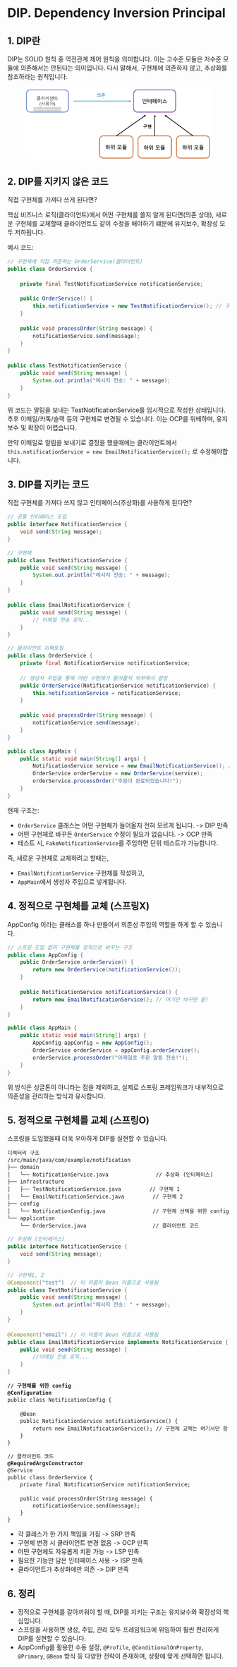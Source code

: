 # DIP. Dependency Inversion Principal

## 1. DIP란

DIP는 SOLID 원칙 중 역전관계 제어 원칙을 의미합니다. 이는 고수준 모듈은 저수준 모듈에 의존해서는 안된다는 의미입니다. 다시 말해서, 구현체에 의존하지 않고, 추상화를 참조하라는 원칙입니다.

<figure><img src="../.gitbook/assets/image.png" alt=""><figcaption></figcaption></figure>

## 2. DIP를 지키지 않은 코드

직접 구현체를 가져다 쓰게 된다면?

핵심 비즈니스 로직(클라이언트)에서 어떤 구현체를 쓸지 알게 된다면(의존 상태), 새로운 구현체를 교체할때 클라이언트도 같이 수정을 해야하기 떄문에 유지보수, 확장성 모두 저하됩니다.

예시 코드:

```java
// 구현체에 직접 의존하는 OrderService(클라이언트)
public class OrderService {

    private final TestNotificationService notificationService;

    public OrderService() {
        this.notificationService = new TestNotificationService(); // 구현체에 의존
    }

    public void processOrder(String message) {
        notificationService.send(message);
    }
}

public class TestNotificationService {
    public void send(String message) {
        System.out.println("메시지 전송: " + message);
    }
}
```

위 코드는 알림을 보내는 TestNotificationService를 임시적으로 작성한 상태입니다. 추후 이메일/카톡/슬랙 등의 구현체로 변경될 수 있습니다. 이는 OCP를 위베하며, 유지보수 및 확장이 어렵습니다.

만약 이메일로 알림을 보내기로 결정을 했을때에는 클라이언트에서\
`this.notificationService = new EmailNotificationService();` 로 수정해야합니다.



## 3. DIP를 지키는 코드

직접 구현체를 가져다 쓰지 않고 인터페이스(추상화)를 사용하게 된다면?

```java
// 공통 인터페이스 도입
public interface NotificationService {
    void send(String message);
}
```

```java
// 구현체
public class TestNotificationService {
    public void send(String message) {
        System.out.println("메시지 전송: " + message);
    }
}

public class EmailNotificationService {
    public void send(String message) {
        // 이메일 전송 로직...
    }
}
```

```java
// 클라이언트 리팩토링
public class OrderService {
    private final NotificationService notificationService;

    // 생성자 주입을 통해 어떤 구현체가 들어올지 외부에서 결정
    public OrderService(NotificationService notificationService) {
        this.notificationService = notificationService;
    }

    public void processOrder(String message) {
        notificationService.send(message);
    }
}
```

```java
public class AppMain {
    public static void main(String[] args) {
        NotificationService service = new EmailNotificationService(); // 생성자 주입
        OrderService orderService = new OrderService(service);
        orderService.processOrder("주문이 완료되었습니다!");
    }
}
```

현재 구조는:

* `OrderService` 클래스는 어떤 구현체가 들어올지 전혀 모르게 됩니다. -> DIP 만족
* 어떤 구현체로 바꾸든 `OrderService` 수정이 필요가 없습니다. -> OCP 만족
* 테스트 시, `FakeNotificationService`를 주입하면 단위 테스트가 가능합니다.

즉, 새로운 구현체로 교체하려고 할때는,&#x20;

* `EmailNotificationService` 구현체를 작성하고,
* `AppMain`에서 생성자 주입으로 넣게됩니다.



## 4. 정적으로 구현체를 교체 (스프링X)

AppConfig 이라는 클래스를 하나 만들어서 의존성 주입의 역할을 하게 할 수 있습니다.

```java
// 스프링 도입 없이 구현체를 정적으로 바꾸는 구조
public class AppConfig {
    public OrderService orderService() {
        return new OrderService(notificationService());
    }

    public NotificationService notificationService() {
        return new EmailNotificationService(); // 여기만 바꾸면 끝!
    }
}
```

```java
public class AppMain {
    public static void main(String[] args) {
        AppConfig appConfig = new AppConfig();
        OrderService orderService = appConfig.orderService();
        orderService.processOrder("이메일로 주문 알림 전송!");
    }
}
```

위 방식은 싱글톤이 아니라는 점을 제외하고, 실제로 스프링 프레임워크가 내부적으로 의존성을 관리하는 방식과 유사합니다.



## 5. 정적으로 구현체를 교체 (스프링O)

스프링을 도입했을때 더욱 우아하게 DIP를 실현할 수 있습니다.

```
디렉터리 구조
/src/main/java/com/example/notification
├── domain
│   └── NotificationService.java               // 추상화 (인터페이스)
├── infrastructure
│   ├── TestNotificationService.java         // 구현체 1
│   └── EmailNotificationService.java         // 구현체 2
├── config
│   └── NotificationConfig.java               // 구현체 선택을 위한 config
└── application
    └── OrderService.java                     // 클라이언트 코드
```

```java
// 추상화 (인터페이스)
public interface NotificationService {
    void send(String message);
}
```

```java
// 구현체1, 2
@Component("test")  // 이 이름이 Bean 이름으로 사용됨
public class TestNotificationService {
    public void send(String message) {
        System.out.println("메시지 전송: " + message);
    }
}

@Component("email") // 이 이름이 Bean 이름으로 사용됨
public class EmailNotificationService implements NotificationService {
    public void send(String message) {
        //이메일 전송 로직...
    }
}
```

<pre class="language-java"><code class="lang-java"><strong>// 구현체를 위한 config
</strong><strong>@Configuration
</strong>public class NotificationConfig {

    @Bean
    public NotificationService notificationService() {
        return new EmailNotificationService(); // 구현체 교체는 여기서만 함
    }
}
</code></pre>

<pre class="language-java"><code class="lang-java">// 클라이언트 코드
<strong>@RequiredArgsConstructor
</strong>@Service
public class OrderService {
    private final NotificationService notificationService;

    public void processOrder(String message) {
        notificationService.send(message);
    }
}
</code></pre>

* 각 클래스가 한 가지 책임을 가짐 -> SRP 만족
* 구현체 변경 시 클라이언트 변경 없음 -> OCP 만족
* 어떤 구현체도 자유롭게 치환 가능 -> LSP 만족
* 필요한 기능만 담은 인터페이스 사용 -> ISP 만족
* 클라이언트가 추상화에만 의존 -> DIP 만족



## 6. 정리

* 정적으로 구현체를 갈아끼워야 할 때, DIP를 지키는 구조는 유지보수와 확장성의 핵심입니다.
* 스프링을 사용하면 생성, 주입, 관리 모두 프레임워크에 위임하여 훨씬 편리하게 DIP를 실현할 수 있습니다.
* AppConfig를 활용한 수동 설정, `@Profile`, `@ConditionalOnProperty`, `@Primary`, `@Bean` 방식 등 다양한 전략이 존재하며, 상황에 맞게 선택하면 됩니다.

